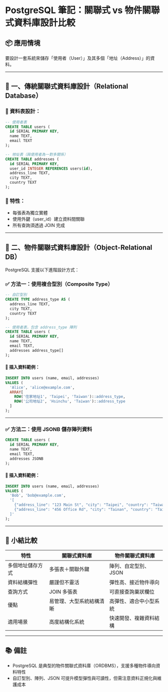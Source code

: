 # PostgreSQL 筆記：關聯式 vs 物件關聯式資料庫設計比較

## 📦 應用情境

要設計一套系統來儲存「使用者（User）」及其多個「地址（Address）」的資料。

---

## 🔹 一、傳統關聯式資料庫設計（Relational Database）

### 📄 資料表設計：

```sql
-- 使用者表
CREATE TABLE users (
  id SERIAL PRIMARY KEY,
  name TEXT,
  email TEXT
);

-- 地址表（與使用者為一對多關係）
CREATE TABLE addresses (
  id SERIAL PRIMARY KEY,
  user_id INTEGER REFERENCES users(id),
  address_line TEXT,
  city TEXT,
  country TEXT
);
```

### 📌 特性：
- 每張表為獨立實體
- 使用外鍵（user_id）建立資料間關聯
- 所有查詢須透過 JOIN 完成

---

## 🔸 二、物件關聯式資料庫設計（Object-Relational DB）

PostgreSQL 支援以下進階設計方式：

### ✅ 方法一：使用複合型別（Composite Type）

```sql
-- 自訂型別
CREATE TYPE address_type AS (
  address_line TEXT,
  city TEXT,
  country TEXT
);

-- 使用者表，包含 address_type 陣列
CREATE TABLE users (
  id SERIAL PRIMARY KEY,
  name TEXT,
  email TEXT,
  addresses address_type[]
);
```

#### 🧪 插入資料範例：

```sql
INSERT INTO users (name, email, addresses)
VALUES (
  'Alice', 'alice@example.com',
  ARRAY[
    ROW('住家地址1', 'Taipei', 'Taiwan')::address_type,
    ROW('公司地址2', 'Hsinchu', 'Taiwan')::address_type
  ]
);
```

---

### ✅ 方法二：使用 JSONB 儲存陣列資料

```sql
CREATE TABLE users (
  id SERIAL PRIMARY KEY,
  name TEXT,
  email TEXT,
  addresses JSONB
);
```

#### 🧪 插入資料範例：

```sql
INSERT INTO users (name, email, addresses)
VALUES (
  'Bob', 'bob@example.com',
  '[
    {"address_line": "123 Main St", "city": "Taipei", "country": "Taiwan"},
    {"address_line": "456 Office Rd", "city": "Tainan", "country": "Taiwan"}
  ]'
);
```

---

## 🧾 小結比較

| 特性 | 關聯式資料庫 | 物件關聯式資料庫 |
|------|---------------|------------------|
| 多個地址儲存方式 | 多張表＋關聯外鍵 | 陣列、自定型別、JSON |
| 資料結構彈性 | 嚴謹但不靈活 | 彈性高、接近物件導向 |
| 查詢方式 | JOIN 多張表 | 可直接查詢巢狀欄位 |
| 優點 | 易管理、大型系統結構清晰 | 高彈性、適合中小型系統 |
| 適用場景 | 高度結構化系統 | 快速開發、複雜資料結構 |

---

## 📚 備註

- PostgreSQL 是典型的物件關聯式資料庫（ORDBMS），支援多種物件導向資料特性
- 自訂型別、陣列、JSON 可提升模型彈性與可讀性，但需注意資料正規化與維護成本
